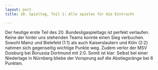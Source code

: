 ```yaml
---
layout: post
title: 20. Spieltag, Teil 1: Alle spielen für die Eintracht

---
```


Der heutige erste Teil des 20. Bundesligaspieltags ist perfekt verlaufen. Keine der hinter uns stehenden Teams konnte einen Sieg verbuchen. Sowohl Mainz und Bielefeld (1:1) als auch Kaiserslautern und Köln (2:2) nahmen sich gegenseitig wichtige Punkte weg. Zudem verlor der MSV Duisburg bei Borussia Dortmund mit 2:0. Somit ist klar: Selbst bei einer Niederlage in Nürnberg bliebe der Vorsprung auf die Abstiegsränge bei 6 Punkten. 


